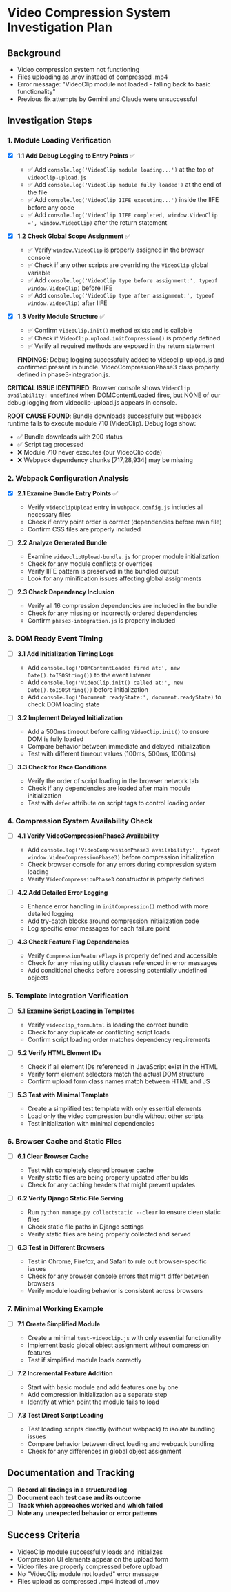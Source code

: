 # Video Compression System Investigation Plan

## Background

- Video compression system not functioning
- Files uploading as .mov instead of compressed .mp4
- Error message: "VideoClip module not loaded - falling back to basic functionality"
- Previous fix attempts by Gemini and Claude were unsuccessful

## Investigation Steps

### 1. Module Loading Verification

- [x] **1.1 Add Debug Logging to Entry Points** ✅

  - ✅ Add `console.log('VideoClip module loading...')` at the top of `videoclip-upload.js`
  - ✅ Add `console.log('VideoClip module fully loaded')` at the end of the file
  - ✅ Add `console.log('VideoClip IIFE executing...')` inside the IIFE before any code
  - ✅ Add `console.log('VideoClip IIFE completed, window.VideoClip =', window.VideoClip)` after the return statement

- [x] **1.2 Check Global Scope Assignment** ✅

  - ✅ Verify `window.VideoClip` is properly assigned in the browser console
  - ✅ Check if any other scripts are overriding the `VideoClip` global variable
  - ✅ Add `console.log('VideoClip type before assignment:', typeof window.VideoClip)` before IIFE
  - ✅ Add `console.log('VideoClip type after assignment:', typeof window.VideoClip)` after IIFE

- [x] **1.3 Verify Module Structure** ✅
  - ✅ Confirm `VideoClip.init()` method exists and is callable
  - ✅ Check if `VideoClip.upload.initCompression()` is properly defined
  - ✅ Verify all required methods are exposed in the return statement
  
  **FINDINGS**: Debug logging successfully added to videoclip-upload.js and confirmed present in bundle. VideoCompressionPhase3 class properly defined in phase3-integration.js.

**CRITICAL ISSUE IDENTIFIED**: Browser console shows `VideoClip availability: undefined` when DOMContentLoaded fires, but NONE of our debug logging from videoclip-upload.js appears in console.

**ROOT CAUSE FOUND**: Bundle downloads successfully but webpack runtime fails to execute module 710 (VideoClip). Debug logs show:
- ✅ Bundle downloads with 200 status
- ✅ Script tag processed 
- ❌ Module 710 never executes (our VideoClip code)
- ❌ Webpack dependency chunks [717,28,934] may be missing

### 2. Webpack Configuration Analysis

- [x] **2.1 Examine Bundle Entry Points** ✅

  - Verify `videoclipUpload` entry in `webpack.config.js` includes all necessary files
  - Check if entry point order is correct (dependencies before main file)
  - Confirm CSS files are properly included

- [ ] **2.2 Analyze Generated Bundle**

  - Examine `videoclipUpload-bundle.js` for proper module initialization
  - Check for any module conflicts or overrides
  - Verify IIFE pattern is preserved in the bundled output
  - Look for any minification issues affecting global assignments

- [ ] **2.3 Check Dependency Inclusion**
  - Verify all 16 compression dependencies are included in the bundle
  - Check for any missing or incorrectly ordered dependencies
  - Confirm `phase3-integration.js` is properly included

### 3. DOM Ready Event Timing

- [ ] **3.1 Add Initialization Timing Logs**

  - Add `console.log('DOMContentLoaded fired at:', new Date().toISOString())` to the event listener
  - Add `console.log('VideoClip.init() called at:', new Date().toISOString())` before initialization
  - Add `console.log('Document readyState:', document.readyState)` to check DOM loading state

- [ ] **3.2 Implement Delayed Initialization**

  - Add a 500ms timeout before calling `VideoClip.init()` to ensure DOM is fully loaded
  - Compare behavior between immediate and delayed initialization
  - Test with different timeout values (100ms, 500ms, 1000ms)

- [ ] **3.3 Check for Race Conditions**
  - Verify the order of script loading in the browser network tab
  - Check if any dependencies are loaded after main module initialization
  - Test with `defer` attribute on script tags to control loading order

### 4. Compression System Availability Check

- [ ] **4.1 Verify VideoCompressionPhase3 Availability**

  - Add `console.log('VideoCompressionPhase3 availability:', typeof window.VideoCompressionPhase3)` before compression initialization
  - Check browser console for any errors during compression system loading
  - Verify `VideoCompressionPhase3` constructor is properly defined

- [ ] **4.2 Add Detailed Error Logging**

  - Enhance error handling in `initCompression()` method with more detailed logging
  - Add try-catch blocks around compression initialization code
  - Log specific error messages for each failure point

- [ ] **4.3 Check Feature Flag Dependencies**
  - Verify `CompressionFeatureFlags` is properly defined and accessible
  - Check for any missing utility classes referenced in error messages
  - Add conditional checks before accessing potentially undefined objects

### 5. Template Integration Verification

- [ ] **5.1 Examine Script Loading in Templates**

  - Verify `videoclip_form.html` is loading the correct bundle
  - Check for any duplicate or conflicting script loads
  - Confirm script loading order matches dependency requirements

- [ ] **5.2 Verify HTML Element IDs**

  - Check if all element IDs referenced in JavaScript exist in the HTML
  - Verify form element selectors match the actual DOM structure
  - Confirm upload form class names match between HTML and JS

- [ ] **5.3 Test with Minimal Template**
  - Create a simplified test template with only essential elements
  - Load only the video compression bundle without other scripts
  - Test initialization with minimal dependencies

### 6. Browser Cache and Static Files

- [ ] **6.1 Clear Browser Cache**

  - Test with completely cleared browser cache
  - Verify static files are being properly updated after builds
  - Check for any caching headers that might prevent updates

- [ ] **6.2 Verify Django Static File Serving**

  - Run `python manage.py collectstatic --clear` to ensure clean static files
  - Check static file paths in Django settings
  - Verify static files are being properly collected and served

- [ ] **6.3 Test in Different Browsers**
  - Test in Chrome, Firefox, and Safari to rule out browser-specific issues
  - Check for any browser console errors that might differ between browsers
  - Verify module loading behavior is consistent across browsers

### 7. Minimal Working Example

- [ ] **7.1 Create Simplified Module**

  - Create a minimal `test-videoclip.js` with only essential functionality
  - Implement basic global object assignment without compression features
  - Test if simplified module loads correctly

- [ ] **7.2 Incremental Feature Addition**

  - Start with basic module and add features one by one
  - Add compression initialization as a separate step
  - Identify at which point the module fails to load

- [ ] **7.3 Test Direct Script Loading**
  - Test loading scripts directly (without webpack) to isolate bundling issues
  - Compare behavior between direct loading and webpack bundling
  - Check for any differences in global object assignment

## Documentation and Tracking

- [ ] **Record all findings in a structured log**
- [ ] **Document each test case and its outcome**
- [ ] **Track which approaches worked and which failed**
- [ ] **Note any unexpected behavior or error patterns**

## Success Criteria

- VideoClip module successfully loads and initializes
- Compression UI elements appear on the upload form
- Video files are properly compressed before upload
- No "VideoClip module not loaded" error message
- Files upload as compressed .mp4 instead of .mov
